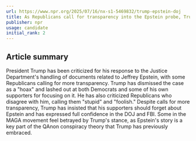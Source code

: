 ```yaml
---
url: https://www.npr.org/2025/07/16/nx-s1-5469832/trump-epstein-doj
title: As Republicans call for transparency into the Epstein probe, Trump lashes out
publisher: npr
usage: candidate
initial_rank: 2
---
```

## Article summary
President Trump has been criticized for his response to the Justice Department's handling of documents related to Jeffrey Epstein, with some Republicans calling for more transparency. Trump has dismissed the case as a "hoax" and lashed out at both Democrats and some of his own supporters for focusing on it. He has also criticized Republicans who disagree with him, calling them "stupid" and "foolish." Despite calls for more transparency, Trump has insisted that his supporters should forget about Epstein and has expressed full confidence in the DOJ and FBI. Some in the MAGA movement feel betrayed by Trump's stance, as Epstein's story is a key part of the QAnon conspiracy theory that Trump has previously embraced.
